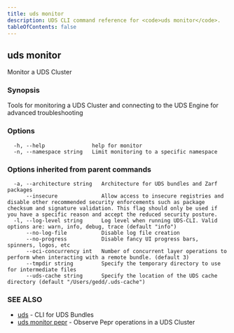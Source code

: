 ```yaml
---
title: uds monitor
description: UDS CLI command reference for <code>uds monitor</code>.
tableOfContents: false
---
```


<!-- Page generated by UDS CLI; DO NOT EDIT -->

## uds monitor

Monitor a UDS Cluster

### Synopsis

Tools for monitoring a UDS Cluster and connecting to the UDS Engine for advanced troubleshooting

### Options

```
  -h, --help               help for monitor
  -n, --namespace string   Limit monitoring to a specific namespace
```

### Options inherited from parent commands

```
  -a, --architecture string   Architecture for UDS bundles and Zarf packages
      --insecure              Allow access to insecure registries and disable other recommended security enforcements such as package checksum and signature validation. This flag should only be used if you have a specific reason and accept the reduced security posture.
  -l, --log-level string      Log level when running UDS-CLI. Valid options are: warn, info, debug, trace (default "info")
      --no-log-file           Disable log file creation
      --no-progress           Disable fancy UI progress bars, spinners, logos, etc
      --oci-concurrency int   Number of concurrent layer operations to perform when interacting with a remote bundle. (default 3)
      --tmpdir string         Specify the temporary directory to use for intermediate files
      --uds-cache string      Specify the location of the UDS cache directory (default "/Users/gedd/.uds-cache")
```

### SEE ALSO

* [uds](/commands/uds/)	 - CLI for UDS Bundles
* [uds monitor pepr](/commands/uds_monitor_pepr/)	 - Observe Pepr operations in a UDS Cluster

